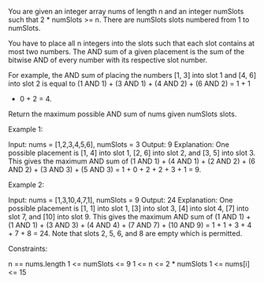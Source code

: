 You are given an integer array nums of length n and an integer numSlots such
that 2 * numSlots >= n. There are numSlots slots numbered from 1 to
numSlots.

You have to place all n integers into the slots such that each slot contains
at most two numbers. The AND sum of a given placement is the sum of the
bitwise AND of every number with its respective slot number.


For example, the AND sum of placing the numbers [1, 3] into slot 1 and [4, 6]
into slot 2 is equal to (1 AND 1) + (3 AND 1) + (4 AND 2) + (6 AND 2) = 1 + 1
+ 0 + 2 = 4.


Return the maximum possible AND sum of nums given numSlots slots.


Example 1:


Input: nums = [1,2,3,4,5,6], numSlots = 3
Output: 9
Explanation: One possible placement is [1, 4] into slot 1, [2, 6] into slot
2, and [3, 5] into slot 3. 
This gives the maximum AND sum of (1 AND 1) + (4 AND 1) + (2 AND 2) + (6 AND
2) + (3 AND 3) + (5 AND 3) = 1 + 0 + 2 + 2 + 3 + 1 = 9.


Example 2:


Input: nums = [1,3,10,4,7,1], numSlots = 9
Output: 24
Explanation: One possible placement is [1, 1] into slot 1, [3] into slot 3,
[4] into slot 4, [7] into slot 7, and [10] into slot 9.
This gives the maximum AND sum of (1 AND 1) + (1 AND 1) + (3 AND 3) + (4 AND
4) + (7 AND 7) + (10 AND 9) = 1 + 1 + 3 + 4 + 7 + 8 = 24.
Note that slots 2, 5, 6, and 8 are empty which is permitted.



Constraints:


n == nums.length
1 <= numSlots <= 9
1 <= n <= 2 * numSlots
1 <= nums[i] <= 15




